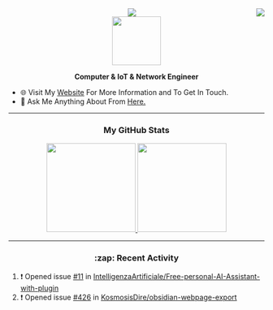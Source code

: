<img align="right" src="https://visitor-badge.laobi.icu/badge?page_id=knetrix">

<div align="center">
  <a href="https://git.io/typing-svg">
    <img src="https://readme-typing-svg.herokuapp.com/?lines=Hi+There!+👋;I'm+Mustafa;&center=true&size=30">
  </a>
  </div>

<div align="center">
 <img src="https://media.giphy.com/media/LmNwrBhejkK9EFP504/giphy.gif" width=96>
</div>

<p align="center"><b>Computer & IoT & Network Engineer</b></p>

- 🌐 Visit My [Website](https://www.knetrix.com/) For More Information and To Get In Touch.
- 💬 Ask Me Anything About From <a href="https://github.com/knetrix/knetrix/issues" title="Issues">Here.</a>

---

<h3 align="center">My GitHub Stats </h3>
<div align="center">
<a href="https://github.com/knetrix">
  <img height="175em" src="https://github-readme-stats.vercel.app/api?username=knetrix&count_private=true&show_icons=true&theme=chartreuse-dark" />
  </a>
  <a href="https://github.com/knetrix">
    <img height="175em" src="https://github-readme-stats.vercel.app/api/top-langs/?username=knetrix&layout=compact&theme=chartreuse-dark&langs_count=8" /></a>
</div>

---

<h3 align="center"> :zap: Recent Activity</h3>

<!--START_SECTION:activity-->
1. ❗ Opened issue [#11](https://github.com/IntelligenzaArtificiale/Free-personal-AI-Assistant-with-plugin/issues/11) in [IntelligenzaArtificiale/Free-personal-AI-Assistant-with-plugin](https://github.com/IntelligenzaArtificiale/Free-personal-AI-Assistant-with-plugin)
2. ❗ Opened issue [#426](https://github.com/KosmosisDire/obsidian-webpage-export/issues/426) in [KosmosisDire/obsidian-webpage-export](https://github.com/KosmosisDire/obsidian-webpage-export)
<!--END_SECTION:activity-->
